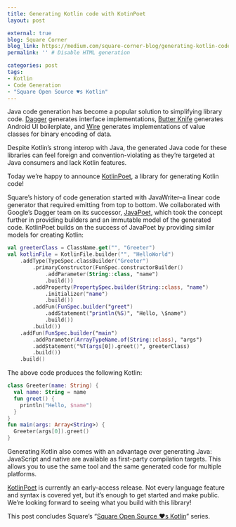```yaml
---
title: Generating Kotlin code with KotinPoet
layout: post

external: true
blog: Square Corner
blog_link: https://medium.com/square-corner-blog/generating-kotlin-code-with-kotlinpoet-119dc20f74d4
permalink: '' # Disable HTML generation

categories: post
tags:
- Kotlin
- Code Generation
- "Square Open Source ♥s Kotlin"
---
```


Java code generation has become a popular solution to simplifying library code. [Dagger](https://github.com/google/dagger/) generates interface implementations, [Butter Knife](https://github.com/JakeWharton/butterknife/) generates Android UI boilerplate, and [Wire](https://github.com/square/wire) generates implementations of value classes for binary encoding of data.

Despite Kotlin’s strong interop with Java, the generated Java code for these libraries can feel foreign and convention-violating as they’re targeted at Java consumers and lack Kotlin features.

Today we’re happy to announce [KotlinPoet](http://github.com/square/kotlinpoet), a library for generating Kotlin code!

Square’s history of code generation started with JavaWriter–a linear code generator that required emitting from top to bottom. We collaborated with Google’s Dagger team on its successor, [JavaPoet](https://github.com/square/javapoet), which took the concept further in providing builders and an immutable model of the generated code. KotlinPoet builds on the success of JavaPoet by providing similar models for creating Kotlin:

```kotlin
val greeterClass = ClassName.get("", "Greeter")
val kotlinFile = KotlinFile.builder("", "HelloWorld")
    .addType(TypeSpec.classBuilder("Greeter")
        .primaryConstructor(FunSpec.constructorBuilder()
            .addParameter(String::class, "name")
            .build())
        .addProperty(PropertySpec.builder(String::class, "name")
            .initializer("name")
            .build())
        .addFun(FunSpec.builder("greet")
            .addStatement("println(%S)", "Hello, \$name")
            .build())
        .build())
    .addFun(FunSpec.builder("main")
        .addParameter(ArrayTypeName.of(String::class), "args")
        .addStatement("%T(args[0]).greet()", greeterClass)
        .build())
    .build()
```

The above code produces the following Kotlin:

```kotlin
class Greeter(name: String) {
  val name: String = name
  fun greet() {
    println("Hello, $name")
  }
}
fun main(args: Array<String>) {
  Greeter(args[0]).greet()
}
```

Generating Kotlin also comes with an advantage over generating Java: JavaScript and native are available as first-party compilation targets. This allows you to use the same tool and the same generated code for multiple platforms.

[KotlinPoet](http://github.com/square/kotlinpoet) is currently an early-access release. Not every language feature and syntax is covered yet, but it’s enough to get started and make public. We’re looking forward to seeing what you build with this library!

This post concludes Square’s “[Square Open Source ♥s Kotlin](https://medium.com/square-corner-blog/square-open-source-loves-kotlin-c57c21710a17)” series.
